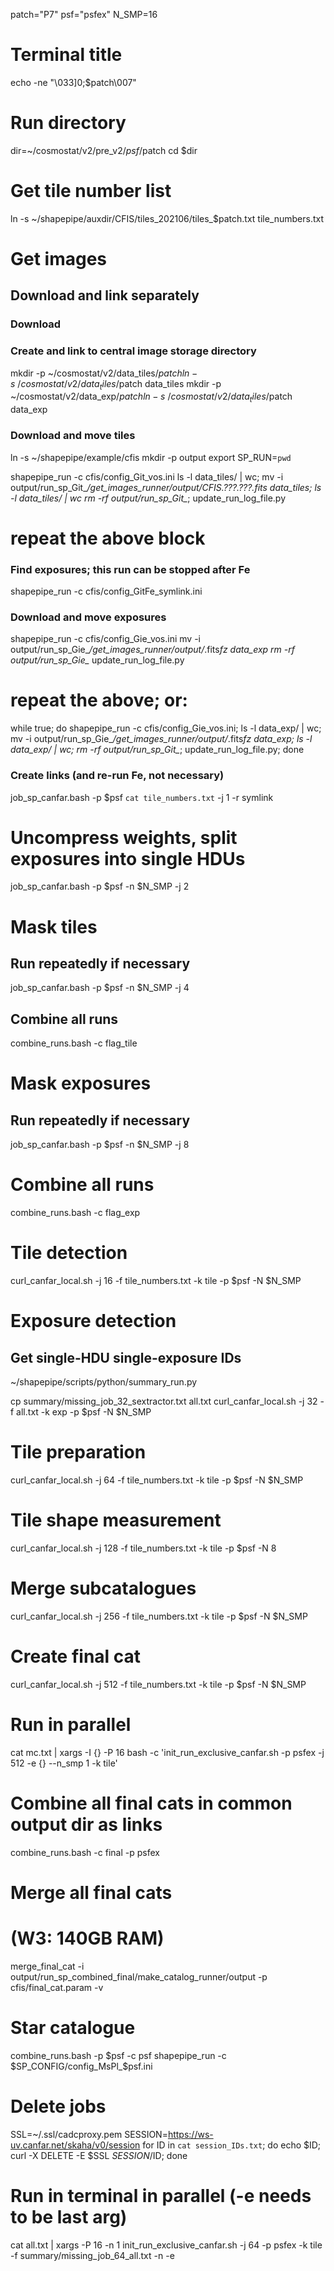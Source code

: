 patch="P7"
psf="psfex"
N_SMP=16

# Terminal title
echo -ne "\033]0;$patch\007"

# Run directory
dir=~/cosmostat/v2/pre_v2/$psf/$patch
cd $dir

# Get tile number list
ln -s ~/shapepipe/auxdir/CFIS/tiles_202106/tiles_$patch.txt tile_numbers.txt


# Get images

## Download and link separately

### Download
### Create and link to central image storage directory
mkdir -p ~/cosmostat/v2/data_tiles/$patch
ln -s ~/cosmostat/v2/data_tiles/$patch data_tiles
mkdir -p ~/cosmostat/v2/data_exp/$patch
ln -s ~/cosmostat/v2/data_tiles/$patch data_exp

### Download and move tiles 
ln -s ~/shapepipe/example/cfis
mkdir -p output
export SP_RUN=`pwd`

shapepipe_run -c cfis/config_Git_vos.ini
ls -l data_tiles/ | wc; mv -i output/run_sp_Git_*/get_images_runner/output/CFIS.???.???.*fits* data_tiles; ls -l data_tiles/ | wc
rm -rf output/run_sp_Git_*; update_run_log_file.py
# repeat the above block

### Find exposures; this run can be stopped after Fe
shapepipe_run -c cfis/config_GitFe_symlink.ini

### Download and move exposures

shapepipe_run -c cfis/config_Gie_vos.ini
mv -i output/run_sp_Gie_*/get_images_runner/output/*.fits*fz data_exp
rm -rf  output/run_sp_Gie_*
update_run_log_file.py
# repeat the above; or:
while true; do shapepipe_run -c cfis/config_Gie_vos.ini; ls -l data_exp/ | wc; mv -i output/run_sp_Gie_*/get_images_runner/output/*.fits*fz data_exp;  ls -l data_exp/ | wc; rm -rf output/run_sp_Git_*; update_run_log_file.py; done

### Create links (and re-run Fe, not necessary)
job_sp_canfar.bash -p $psf `cat tile_numbers.txt` -j 1 -r symlink

# Uncompress weights,  split exposures into single HDUs
job_sp_canfar.bash -p $psf -n $N_SMP -j 2

# Mask tiles

## Run repeatedly if necessary
job_sp_canfar.bash -p $psf -n $N_SMP -j 4

## Combine all runs
combine_runs.bash -c flag_tile

# Mask exposures

## Run repeatedly if necessary
job_sp_canfar.bash -p $psf -n $N_SMP -j 8

# Combine all runs
combine_runs.bash -c flag_exp


# Tile detection
curl_canfar_local.sh -j 16 -f tile_numbers.txt -k tile -p $psf -N $N_SMP


# Exposure detection
## Get single-HDU single-exposure IDs
~/shapepipe/scripts/python/summary_run.py

cp summary/missing_job_32_sextractor.txt all.txt
curl_canfar_local.sh -j 32 -f all.txt -k exp -p $psf -N $N_SMP

# Tile preparation
curl_canfar_local.sh -j 64 -f tile_numbers.txt -k tile -p $psf -N $N_SMP

# Tile shape measurement
curl_canfar_local.sh -j 128 -f tile_numbers.txt -k tile -p $psf -N 8

# Merge subcatalogues
curl_canfar_local.sh -j 256 -f tile_numbers.txt -k tile -p $psf -N $N_SMP

# Create final cat
curl_canfar_local.sh -j 512 -f tile_numbers.txt -k tile -p $psf -N $N_SMP
# Run in parallel
cat mc.txt | xargs -I {} -P 16 bash -c 'init_run_exclusive_canfar.sh -p psfex -j 512 -e {} --n_smp 1 -k tile'

# Combine all final cats in common output dir as links
combine_runs.bash -c final -p psfex

# Merge all final cats
# (W3: 140GB RAM)
merge_final_cat -i output/run_sp_combined_final/make_catalog_runner/output -p cfis/final_cat.param -v


# Star catalogue
combine_runs.bash  -p $psf -c psf
shapepipe_run -c $SP_CONFIG/config_MsPl_$psf.ini

# Delete jobs
SSL=~/.ssl/cadcproxy.pem
SESSION=https://ws-uv.canfar.net/skaha/v0/session
for ID in `cat session_IDs.txt`; do echo $ID; curl -X DELETE -E $SSL $SESSION/$ID; done

# Run in terminal in parallel (-e needs to be last arg)
cat all.txt | xargs -P 16 -n 1  init_run_exclusive_canfar.sh -j 64 -p psfex -k tile -f summary/missing_job_64_all.txt -n -e

